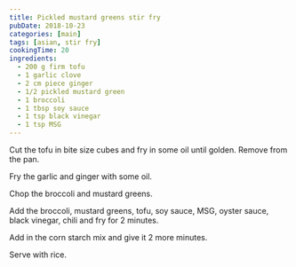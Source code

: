 ```yaml
---
title: Pickled mustard greens stir fry
pubDate: 2018-10-23
categories: [main]
tags: [asian, stir fry]
cookingTime: 20
ingredients:
  - 200 g firm tofu
  - 1 garlic clove
  - 2 cm piece ginger
  - 1/2 pickled mustard green
  - 1 broccoli
  - 1 tbsp soy sauce
  - 1 tsp black vinegar
  - 1 tsp MSG
---
```


Cut the tofu in bite size cubes and fry in some oil until golden. Remove from the pan.

Fry the garlic and ginger with some oil.

Chop the broccoli and mustard greens.

Add the broccoli, mustard greens, tofu, soy sauce, MSG, oyster sauce, black vinegar, chili and fry for 2 minutes.

Add in the corn starch mix and give it 2 more minutes.

Serve with rice.
